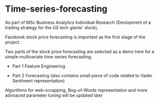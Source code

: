 # Time-series-forecasting

As part of MSc Business Analytics Individual Research (Devlopment of a trading strategy for the US tech giants' stock),

Facebook stock price forecasting is important as the first stage of the project. 

Two parts of the stock price forecasting are selected as a demo here for a simple multivariate time-series forecasting. 

* Part 1 Feature Engineering  

* Part 2 Forecasting (also contains small piece of code related to Vader Sentiment representation)

Algorithms for web-scrapping, Bog-of-Words representation and more advnaced parameter tuning will be updated later
